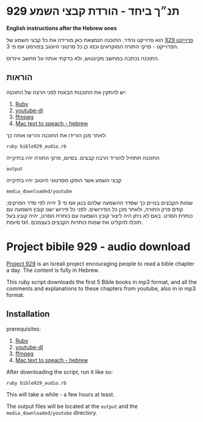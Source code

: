 # 929 תנ״ך ביחד - הורדת קבצי השמע
__English instructions after the Hebrew ones__

[פרוייקט 929](http://www.929.org.il/today) הוא פרוייקט נהדר. התוכנה הנמצאת כאן מורידה את כל קבצי השמע של הפרוייקט - פרקי התורה המוקראים וכמו כן כל סרטוני היוטוב בפורמט אמ פי 3.

התוכנה נכתבה במחשב מקינטוש, ולא בדקתי אותה על מחשב ווינדוס.

## הוראות
יש להתקין את התוכנות הבאות לפני הרצה של התוכנה:

1. [Ruby](https://www.ruby-lang.org/en/downloads/)
2. [youtube-dl](https://rg3.github.io/youtube-dl/)
3. [ffmpeg](https://www.ffmpeg.org/download.html)
4. [Mac text to speach - hebrew](http://andynaselli.com/how-to-make-your-mac-read-text-aloud)

לאחר מכן הורידו את התוכנה והריצו אותה כך:

`ruby bible929_audio.rb`

התוכנה תתחיל להוריד הרבה קבצים. בסיום, פרקי התורה יהיו בתיקייה 

`output`

קבצי השמע אשר הופקו מסרטוני היוטוב יהיו בתיקייה

`media_downloaded/youtube`


שמות הקבצים בנויים כך שסדר ההשמעה שלהם בנגן אמ פי 3 יהיה לפי סדר הפרקים; קודם פרק התורה, ולאחר מכן כל הפירושים. לפני כל פירוש ישנו קובץ השמעה עם כותרת הסרט. באם לא ניתן היה ליצור קובץ השמעה עם כותרת הסרט, יהיה קובץ בעל סיומת
txt.
תוכלו להקליט את שמות כותרות הקבצים בעצמכם. 

# Project bibile 929 - audio download
[Project 929](http://www.929.org.il/today) is an Isreali project encouraging people to read a bible chapter a day. The content is fully in Hebrew.

This ruby script downloads the first 5 Bible books in mp3 format, and all the comments and explanations to these chapters from youtube, also in in mp3 format.

## Installation

prerequisites:

1. [Ruby](https://www.ruby-lang.org/en/downloads/)
2. [youtube-dl](https://rg3.github.io/youtube-dl/)
3. [ffmpeg](https://www.ffmpeg.org/download.html)
4. [Mac text to speach - hebrew](http://andynaselli.com/how-to-make-your-mac-read-text-aloud)

After downloading the script, run it like so:

`ruby bible929_audio.rb`

This will take a while - a few hours at least.

The output files will be located at the  `output` and the `media_downloaded/youtube` directory.


